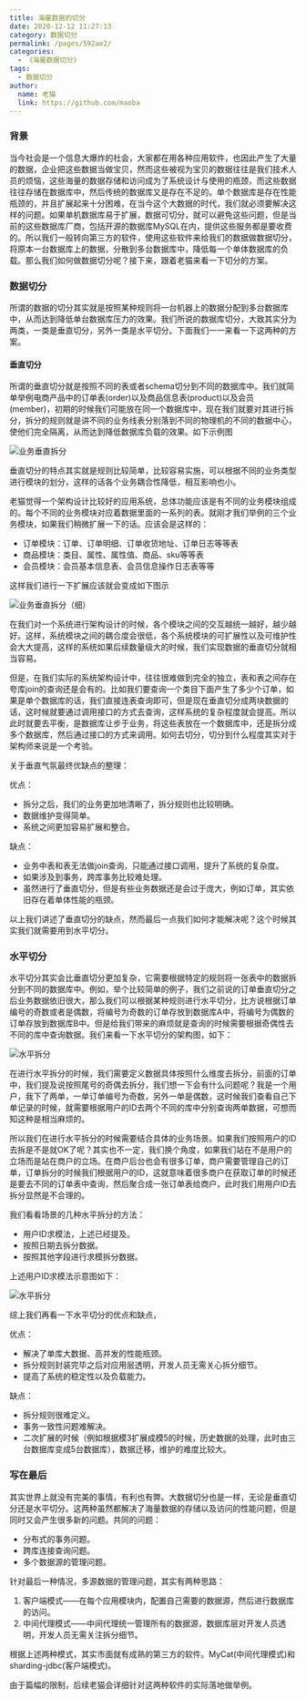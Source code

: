 ```yaml
---
title: 海量数据的切分
date: 2020-12-12 11:27:13
category: 数据切分
permalink: /pages/592ae2/
categories: 
  - 《海量数据切分》
tags: 
  - 数据切分
author: 
  name: 老猫
  link: https://github.com/maoba
---
```


### 背景

当今社会是一个信息大爆炸的社会，大家都在用各种应用软件，也因此产生了大量的数据，企业把这些数据当做宝贝，然而这些被视为宝贝的数据往往是我们技术人员的烦恼，这些海量的数据存储和访问成为了系统设计与使用的瓶颈，而这些数据往往存储在数据库中，然后传统的数据库又是存在不足的。单个数据库是存在性能瓶颈的，并且扩展起来十分困难，在当今这个大数据的时代，我们就必须要解决这样的问题。如果单机数据库易于扩展，数据可切分，就可以避免这些问题，但是当前的这些数据库厂商，包括开源的数据库MySQL在内，提供这些服务都是要收费的。所以我们一般转向第三方的软件，使用这些软件来给我们的数据做数据切分，将原本一台数据库上的数据，分散到多台数据库中，降低每一个单体数据库的负载。那么我们如何做数据切分呢？接下来，跟着老猫来看一下切分的方案。

<!-- more -->

### 数据切分

所谓的数据的切分其实就是按照某种规则将一台机器上的数据分配到多台数据库中，从而达到降低单台数据库压力的效果。我们所说的数据库切分，大致其实分为两类，一类是垂直切分，另外一类是水平切分。下面我们一一来看一下这两种的方案。

#### 垂直切分

所谓的垂直切分就是按照不同的表或者schema切分到不同的数据库中。我们就简单举例电商产品中的订单表(order)以及商品信息表(product)以及会员(member)，初期的时候我们可能放在同一个数据库中，现在我们就要对其进行拆分，拆分的规则就是讲不同的业务线表分别落到不同的物理机的不同的数据中心，使他们完全隔离，从而达到降低数据库负载的效果。如下示例图

![业务垂直拆分](https://cdn.ktdaddy.com/datasplit/cz_split01.png)

垂直切分的特点其实就是规则比较简单，比较容易实施，可以根据不同的业务类型进行模块的划分，这样的话各个业务耦合性降低，相互影响也小。

老猫觉得一个架构设计比较好的应用系统，总体功能应该是有不同的业务模块组成的。每个不同的业务模块对应着数据里面的一系列的表。就刚才我们举例的三个业务模块，如果我们稍微扩展一下的话。应该会是这样的：

- 订单模块：订单、订单明细、订单收货地址、订单日志等等表
- 商品模块：类目、属性、属性值、商品、sku等等表
- 会员模块：会员基本信息表、会员信息操作日志表等等

这样我们进行一下扩展应该就会变成如下图示

![业务垂直拆分（细）](https://cdn.ktdaddy.com/datasplit/cz_split02.png)

在我们对一个系统进行架构设计的时候，各个模块之间的交互越统一越好，越少越好。这样，系统模块之间的耦合度会很低，各个系统模块的可扩展性以及可维护性会大大提高，这样的系统如果后续数量级大的时候，我们实现数据的垂直切分就相当容易。

但是，在我们实际的系统架构设计中，往往很难做到完全的独立，表和表之间存在夸库join的查询还是会有的。比如我们要查询一个类目下面产生了多少个订单，如果是单个数据库的话，我们直接连表查询即可，但是现在垂直切分成两块数据的话，这时候就要通过调用接口的方式去查询，这样系统的复杂程度就会提高。所以此时就要去平衡，是数据库让步于业务，将这些表放在一个数据库中，还是拆分成多个数据库，然后通过接口的方式来调用。如何去切分，切分到什么程度其实对于架构师来说是一个考验。

关于垂直气氛最终优缺点的整理：

优点：

- 拆分之后，我们的业务更加地清晰了，拆分规则也比较明确。
- 数据维护变得简单。
- 系统之间更加容易扩展和整合。

缺点：

- 业务中表和表无法做join查询，只能通过接口调用，提升了系统的复杂度。
- 如果涉及到事务，跨库事务比较难处理。
- 虽然进行了垂直切分，但是有些业务数据还是会过于庞大，例如订单，其实依旧存在着单体性能的瓶颈。

以上我们讲述了垂直切分的缺点，然而最后一点我们如何才能解决呢？这个时候其实我们就需要用到水平切分。

### 水平切分

水平切分其实会比垂直切分更加复杂，它需要根据特定的规则将一张表中的数据拆分到不同的数据库中。例如，举个比较简单的例子，我们之前说的订单垂直切分之后业务数据依旧很大，那么我们可以根据某种规则进行水平切分，比方说根据订单编号的奇数或者是偶数，将编号为奇数的订单存放到数据库A中，将编号为偶数的订单存放到数据库B中。但是给我们带来的麻烦就是查询的时候需要根据奇偶性去不同的库中查询数据。我们来看一下水平切分的架构图，如下：

![水平拆分](https://cdn.ktdaddy.com/datasplit/sp_split01.png)

在进行水平拆分的时候，我们需要定义数据具体按照什么维度去拆分，前面的订单中，我们提及说按照尾号的奇偶去拆分，我们想一下会有什么问题呢？我是一个用户，我下了两单，一单订单编号为奇数，另外一单是偶数，这时候我们查看自己下单记录的时候，就需要根据用户的ID去两个不同的库中分别查询两单数据，可想而知这种是相当麻烦的。

所以我们在进行水平拆分的时候需要结合具体的业务场景。如果我们按照用户的ID去拆是不是就OK了呢？其实也不一定，我们换个角度，如果我们站在不是用户的立场而是站在商户的立场。在商户后台也会有很多订单，商户需要管理自己的订单，订单拆分的时候我们根据用户的ID，这就意味着很多商户在获取订单的时候还是要去不同的订单表中查询，然后聚合成一张订单表给商户，此时我们用用户ID去拆分显然是不合理的。

我们看看场景的几种水平拆分的方法：

- 用户ID求模法，上述已经提及。
- 按照日期去拆分数据。
- 按照其他字段进行求模拆分数据。

上述用户ID求模法示意图如下：

![水平拆分](https://cdn.ktdaddy.com/datasplit/sp_split02.png)

综上我们再看一下水平切分的优点和缺点，

优点：

- 解决了单库大数据、高并发的性能瓶颈。
- 拆分规则封装完毕之后对应用层透明，开发人员无需关心拆分细节。
- 提高了系统的稳定性以及负载能力。

缺点：

- 拆分规则很难定义。
- 事务一致性问题难解决。
- 二次扩展的时候（例如根据模3扩展成模5的时候，历史数据的处理，此时由三台数据库变成5台数据库），数据迁移，维护的难度比较大。

### 写在最后

其实世界上就没有完美的事情，有利也有弊。大数据切分也是一样，无论是垂直切分还是水平切分。这两种虽然都解决了海量数据的存储以及访问的性能问题，但是同时又会产生很多新的问题。共同的问题：

- 分布式的事务问题。
- 跨库连接查询问题。
- 多个数据源的管理问题。

针对最后一种情况，多源数据的管理问题，其实有两种思路：

1. 客户端模式——在每个应用模块内，配置自己需要的数据源，然后进行数据库的访问。
2. 中间代理模式——中间代理统一管理所有的数据源，数据库层对开发人员透明，开发人员无需关注拆分细节。

根据上述两种模式，其实市面就有成熟的第三方的软件。MyCat(中间代理模式)和sharding-jdbc(客户端模式)。

由于篇幅的限制，后续老猫会详细针对这两种软件的实际落地做举例。